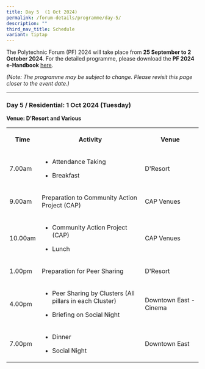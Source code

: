 ```yaml
---
title: Day 5  (1 Oct 2024)
permalink: /forum-details/programme/day-5/
description: ""
third_nav_title: Schedule
variant: tiptap
---
```

<p>The Polytechnic Forum (PF) 2024 will take place from <strong>25 September to 2 October 2024</strong>.
For the detailed programme, please download the&nbsp;<strong>PF 2024 e-Handbook</strong> 
<a href="/files/pf%202023%20-%20e-handbook%20(updated%209%20sep).pdf" rel="noopener noreferrer nofollow" target="_blank">here</a>.</p>
<p><em>(Note: The programme may be subject to change. Please revisit this page closer to the event date.)</em>
</p>
<hr>
<h3><strong>Day 5 / Residential: 1 Oct 2024 (Tuesday)</strong></h3>
<p><strong>Venue: D'Resort and Various</strong>
</p>
<table style="minWidth: 75px">
<colgroup>
<col>
<col>
<col>
</colgroup>
<tbody>
<tr>
<th rowspan="1" colspan="1">
<p>Time</p>
</th>
<th rowspan="1" colspan="1">
<p>Activity</p>
</th>
<th rowspan="1" colspan="1">
<p>Venue</p>
</th>
</tr>
<tr>
<td rowspan="1" colspan="1">
<p>7.00am</p>
</td>
<td rowspan="1" colspan="1">
<ul data-tight="true" class="tight">
<li>
<p>Attendance Taking</p>
</li>
<li>
<p>Breakfast</p>
</li>
</ul>
</td>
<td rowspan="1" colspan="1">
<p>D'Resort</p>
</td>
</tr>
<tr>
<td rowspan="1" colspan="1">
<p>9.00am</p>
</td>
<td rowspan="1" colspan="1">
<p>Preparation to Community Action Project (CAP)</p>
</td>
<td rowspan="1" colspan="1">
<p>CAP Venues</p>
</td>
</tr>
<tr>
<td rowspan="1" colspan="1">
<p>10.00am</p>
</td>
<td rowspan="1" colspan="1">
<ul data-tight="true" class="tight">
<li>
<p>Community Action Project (CAP)</p>
</li>
<li>
<p>Lunch</p>
</li>
</ul>
</td>
<td rowspan="1" colspan="1">
<p>CAP Venues</p>
</td>
</tr>
<tr>
<td rowspan="1" colspan="1">
<p>1.00pm</p>
</td>
<td rowspan="1" colspan="1">
<p>Preparation for Peer Sharing</p>
</td>
<td rowspan="1" colspan="1">
<p>D'Resort</p>
</td>
</tr>
<tr>
<td rowspan="1" colspan="1">
<p>4.00pm</p>
</td>
<td rowspan="1" colspan="1">
<ul data-tight="true" class="tight">
<li>
<p>Peer Sharing by Clusters (All pillars in each Cluster)</p>
</li>
<li>
<p>Briefing on Social Night</p>
</li>
</ul>
</td>
<td rowspan="1" colspan="1">
<p>Downtown East - Cinema</p>
</td>
</tr>
<tr>
<td rowspan="1" colspan="1">
<p>7.00pm</p>
</td>
<td rowspan="1" colspan="1">
<ul data-tight="true" class="tight">
<li>
<p>Dinner</p>
</li>
<li>
<p>Social Night</p>
</li>
</ul>
</td>
<td rowspan="1" colspan="1">
<p>Downtown East</p>
</td>
</tr>
</tbody>
</table>
<p></p>